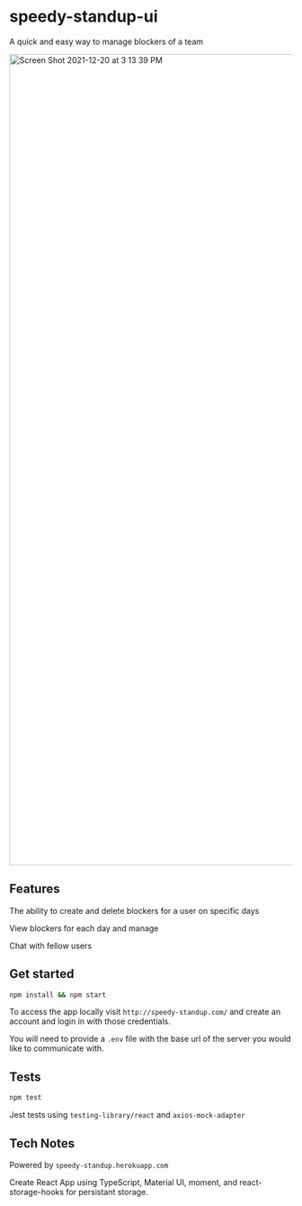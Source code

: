 # speedy-standup-ui
A quick and easy way to manage blockers of a team

<img width="1440" alt="Screen Shot 2021-12-20 at 3 13 39 PM" src="https://user-images.githubusercontent.com/22187853/146842228-6147ab53-2d13-4cba-95b7-a95ef20e05c2.png">

## Features

The ability to create and delete blockers for a user on specific days

View blockers for each day and manage

Chat with fellow users


## Get started

```bash
npm install && npm start
```

To access the app locally visit ```http://speedy-standup.com/``` and create an account and login in with those credentials.

You will need to provide a `.env` file with the base url of the server you would like to communicate with.

## Tests
```bash
npm test
```

Jest tests using `testing-library/react` and `axios-mock-adapter`


## Tech Notes

Powered by ```speedy-standup.herokuapp.com```

Create React App using TypeScript, Material UI, moment, and react-storage-hooks for persistant storage.



